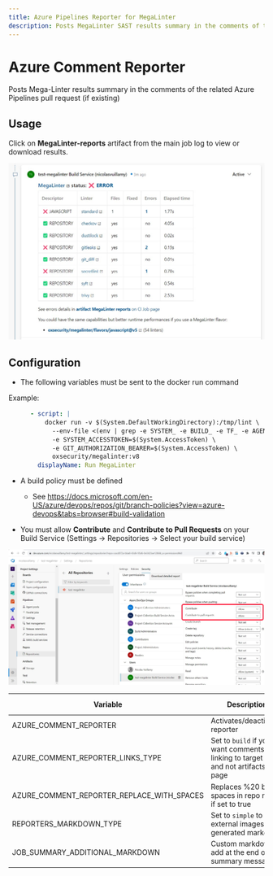 ```yaml
---
title: Azure Pipelines Reporter for MegaLinter
description: Posts MegaLinter SAST results summary in the comments of the related Azure Pipelines pull request (if existing)
---
```

<!-- markdownlint-disable MD013 MD033 MD041 -->
# Azure Comment Reporter

Posts Mega-Linter results summary in the comments of the related Azure Pipelines pull request (if existing)

## Usage

Click on **MegaLinter-reports** artifact from the main job log to view or download results.

![Screenshot](../assets/images/AzureCommentReporter.jpg)

## Configuration

- The following variables must be sent to the docker run command

Example:

```yaml
      - script: |
          docker run -v $(System.DefaultWorkingDirectory):/tmp/lint \
            --env-file <(env | grep -e SYSTEM_ -e BUILD_ -e TF_ -e AGENT_) \
            -e SYSTEM_ACCESSTOKEN=$(System.AccessToken) \
            -e GIT_AUTHORIZATION_BEARER=$(System.AccessToken) \
            oxsecurity/megalinter:v8
        displayName: Run MegaLinter
```

- A build policy must be defined

  - See <https://docs.microsoft.com/en-US/azure/devops/repos/git/branch-policies?view=azure-devops&tabs=browser#build-validation>

- You must allow **Contribute** and **Contribute to Pull Requests** on your Build Service (Settings -> Repositories -> Select your build service)

![Screenshot](../assets/images/AzureReporterConfigContribute.jpg)

| Variable                                   | Description                                                                        | Default value |
|--------------------------------------------|------------------------------------------------------------------------------------|---------------|
| AZURE_COMMENT_REPORTER                     | Activates/deactivates reporter                                                     | true          |
| AZURE_COMMENT_REPORTER_LINKS_TYPE          | Set to `build` if you want comments linking to target Build and not artifacts page | `artifacts`   |
| AZURE_COMMENT_REPORTER_REPLACE_WITH_SPACES | Replaces %20 by spaces in repo name if set to true                                 | <!-- -->      |
| REPORTERS_MARKDOWN_TYPE                    | Set to `simple` to avoid external images in generated markdown                     | `advanced`    |
| JOB_SUMMARY_ADDITIONAL_MARKDOWN            | Custom markdown to add at the end of the summary message                           | <!-- -->      |